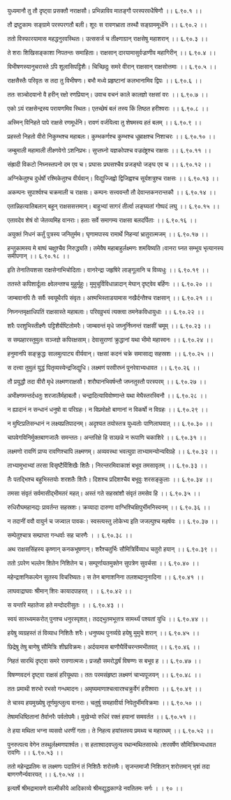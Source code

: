युध्यमानौ तु तौ दृष्ट्वा प्रसक्तौ नराक्षसौ।
प्रभिन्नाविव मातङ्गौ परस्परवधैषिणौ ।। ६.९०.१ ।।

तौ द्रष्टुकामः सङ्ग्रामे परस्परगतौ बली।
शूरः स रावणभ्राता तस्थौ सङ्ग्राममूर्धनि ।। ६.९०.२ ।।

ततो विस्फारयामास महद्धनुरवस्थितः।
उत्ससर्ज च तीक्ष्णाग्रान् राक्षसेषु महाशरान् ।। ६.९०.३ ।।

ते शराः शिखिसङ्काशा निपतन्तः समाहिताः।
राक्षसान् दारयामासुर्वज्राणीव महागिरीन् ।। ६.९०.४ ।।

विभीषणस्यानुचरास्ते ऽपि शूलासिपट्टिशैः।
चिच्छिदुः समरे वीरान् राक्षसान् राक्षसोत्तमाः ।। ६.९०.५ ।।

राक्षसैस्तैः परिवृतः स तदा तु विभीषणः।
बभौ मध्ये प्रहृष्टानां कलभानामिव द्विपः ।। ६.९०.६ ।।

ततः सञ्चोदयानो वै हरीन् रक्षो रणप्रियान्।
उवाच वचनं काले कालज्ञो रक्षसां वरः ।। ६.९०.७ ।।

एको ऽयं राक्षसेन्द्रस्य परायणमिव स्थितः।
एतच्छेषं बलं तस्य किं तिष्ठत हरीश्वराः ।। ६.९०.८ ।।

अस्मिन् विनिहते पापे राक्षसे रणमूर्धनि।
रावणं वर्जयित्वा तु शेषमस्य हतं बलम् ।। ६.९०.९ ।।

प्रहस्तो निहतो वीरो निकुम्भश्च महाबलः।
कुम्भकर्णश्च कुम्भश्च धूम्राक्षश्च निशाचरः ।। ६.९०.१० ।।

जम्बुमाली महामाली तीक्ष्णवेगो ऽशनिप्रभः।
सुप्तघ्नो यज्ञकोपश्च वज्रदंष्ट्रश्च राक्षसः ।। ६.९०.११ ।।

संह्रादी विकटो निघ्नस्तपनो दम एव च।
प्रघासः प्रघसश्चैव प्रजङ्घो जङ्घ एव च ।। ६.९०.१२ ।।

अग्निकेतुश्च दुर्धर्षो रश्मिकेतुश्च वीर्यवान्।
विद्युज्जिह्वो द्विजिह्वश्च सूर्यशत्रुश्च राक्षसः ।। ६.९०.१३ ।।

अकम्पनः सुपार्श्वश्च चक्रमाली च राक्षसः।
कम्पनः सत्त्ववन्तौ तौ देवान्तकनरान्तकौ ।। ६.९०.१४ ।।

एतान्निहत्यातिबलान् बहून् राक्षससत्तमान्।
बाहुभ्यां सागरं तीर्त्वा लङ्घ्यतां गोष्पदं लघु ।। ६.९०.१५ ।।

एतावदेव शेषं वो जेतव्यमिह वानराः।
हताः सर्वे समागम्य राक्षसा बलदर्पिताः ।। ६.९०.१६ ।।

अयुक्तं निधनं कर्तुं पुत्रस्य जनितुर्मम।
घृणामपास्य रामार्थे निहन्यां भ्रातुरात्मजम् ।। ६.९०.१७ ।।

हन्तुकामस्य मे बाष्पं चक्षुश्चैव निरुद्ध्यति।
तमेवैष महाबाहुर्लक्ष्मणः शमयिष्यति।वानरा घ्नत सम्भूय भृत्यानस्य समीपगान् ।। ६.९०.१८ ।।

इति तेनातियशसा राक्षसेनाभिचोदिताः।
वानरेन्द्रा जहृषिरे लाङ्गूलानि च विव्यधुः ।। ६.९०.१९ ।।

ततस्ते कपिशार्दूलाः क्ष्वेलन्तश्च मुहुर्मुहुः।
मुमुचुर्विविधान्नादान् मेघान् दृष्ट्वेव बर्हिणः ।। ६.९०.२० ।।

जाम्बवानपि तैः सर्वैः स्वयूथैरपि संवृतः।
अश्मभिस्ताडयामास नखैर्दन्तैश्च राक्षसान् ।। ६.९०.२१ ।।

निघ्नन्तमृक्षाधिपतिं राक्षसास्ते महाबलाः।
परिवव्रुभयं त्यक्त्वा तमनेकविधायुधाः ।। ६.९०.२२ ।।

शरैः परशुभिस्तीक्ष्णैः पट्टिशैर्यष्टितोमरैः।
जाम्बवन्तं मृधे जघ्नुर्निघ्नन्तं राक्षसीं चमूम् ।। ६.९०.२३ ।।

स सम्प्रहारस्तुमुलः सञ्जज्ञे कपिरक्षसाम्।
देवासुराणां क्रुद्धानां यथा भीमो महास्वनः ।। ६.९०.२४ ।।

हनुमानपि सङ्क्रुद्धः सालमुत्पाट्य वीर्यवान्।
रक्षसां कदनं चक्रे समासाद्य सहस्रशः ।। ६.९०.२५ ।।

स दत्त्वा तुमुलं युद्धं पितृव्यस्येन्द्रजिद्युधि।
लक्ष्मणं परवीरघ्नं पुनरेवाभ्यधावत ।। ६.९०.२६ ।।

तौ प्रयुद्धौ तदा वीरौ मृधे लक्ष्मणराक्षसौ।
शरौघानभिवर्षन्तौ जघ्नतुस्तौ परस्परम् ।। ६.९०.२७ ।।

अभीक्ष्णमन्तर्दधतुः शरजालैर्महाबलौ।
चन्द्रादित्याविवोष्णान्ते यथा मेघैस्तरस्विनौ ।। ६.९०.२८ ।।

न ह्यादानं न सन्धानं धनुषो वा परिग्रहः।
न विप्रमोक्षो बाणानां न विकर्षो न विग्रहः ।। ६.९०.२९ ।।

न मुष्टिप्रतिसन्धानं न लक्ष्यप्रतिपादनम्।
अदृश्यत तयोस्तत्र युध्यतोः पाणिलाघवात् ।। ६.९०.३० ।।

चापवेगविनिर्मुक्तबाणजालैः समन्ततः।
अन्तरिक्षे हि सञ्छन्ने न रूपाणि चकाशिरे ।। ६.९०.३१ ।।

लक्ष्मणो रावणिं प्राप्य रावणिश्चापि लक्ष्मणम्।
अव्यवस्था भवत्युग्रा ताभ्यामन्योन्यविग्रहे ।। ६.९०.३२ ।।

ताभ्यामुभाभ्यां तरसा विसृष्टैर्विशिखैः शितैः।
निरन्तरमिवाकाशं बभूव तमसावृतम् ।। ६.९०.३३ ।।

तैः पतद्भिश्च बहुभिस्तयोः शरशतैः शितैः।
दिशश्च प्रदिशश्चैव बभूवुः शरसङ्कुलाः ।। ६.९०.३४ ।।

तमसा संवृतं सर्वमासीद्भीमतरं महत्।
अस्तं गते सहस्रांशौ संवृतं तमसेव हि ।। ६.९०.३५ ।।

रुधिरौघमहानद्यः प्रावर्तन्त सहस्रशः।
क्रव्यादा दारुणा वाग्भिश्चिक्षिपुर्भीमनिस्वनम् ।। ६.९०.३६ ।।

न तदानीं ववौ वायुर्न च जज्वाल पावकः।
स्वस्त्यस्तु लोकेभ्य इति जजल्पुश्च महर्षयः ।। ६.९०.३७ ।।

सम्पेतुश्चात्र सम्प्राप्ता गन्धर्वाः सह चारणैः ।
। ६.९०.३८ ।।

अथ राक्षससिंहस्य कृष्णान् कनकभूषणान्।
शरैश्चतुर्भिः सौमित्रिर्विव्याध चतुरो हयान् ।। ६.९०.३९ ।।

ततो ऽपरेण भल्लेन शितेन निशितेन च।
सम्पूर्णायतमुक्तेन सुपत्रेण सुवर्चसा ।। ६.९०.४० ।।

महेन्द्राशनिकल्पेन सुतस्य विचरिष्यतः।
स तेन बाणाशनिना तलशब्दानुनादिना ।। ६.९०.४१ ।।

लाघवाद्राघवः श्रीमान् शिरः कायादपाहरत् ।
। ६.९०.४२ ।।

स यन्तरि महातेजा हते मन्दोदरीसुतः ।
। ६.९०.४३ ।।

स्वयं सारथ्यमकरोत् पुनश्च धनुरस्पृशत्।
तदद्भुतमभूत्तत्र सामर्थ्यं पश्यतां युधि ।। ६.९०.४४ ।।

हयेषु व्यग्रहस्तं तं विव्याध निशितैः शरैः।
धनुष्यथ पुनर्व्यग्रे हयेषु मुमुचे शरान् ।। ६.९०.४५ ।।

छिद्रेषु तेषु बाणेषु सौमित्रिः शीघ्रविक्रमः।
अर्दयामास बाणौघैर्विचरन्तमभीतवत् ।। ६.९०.४६ ।।

निहतं सारथिं दृष्ट्वा समरे रावणात्मजः।
प्रजहौ समरोद्धर्षं विषण्णः स बभूव ह ।। ६.९०.४७ ।।

विषण्णवदनं दृष्ट्वा राक्षसं हरियूथपाः।
ततः परमसंहृष्टा लक्ष्मणं चाभ्यपूजयन् ।। ६.९०.४८ ।।

ततः प्रमाथी शरभो रभसो गन्धमादनः।
अमृष्यमाणाश्चत्वारश्चक्रुर्वेगं हरीश्वराः ।। ६.९०.४९ ।।

ते चास्य हयमुख्येषु तूर्णमुत्प्लुत्य वानराः।
चतुर्षु समहावीर्या निपेतुर्भीमविक्रमाः ।। ६.९०.५० ।।

तेषामधिष्ठितानां तैर्वानरैः पर्वतोपमैः।
मुखेभ्यो रुधिरं रक्तं हयानां समवर्तत ।। ६.९०.५१ ।।

ते हया मथिता भग्ना व्यसवो धरणीं गताः।
ते निहत्य हयांस्तस्य प्रमथ्य च महारथम् ।। ६.९०.५२ ।।

पुनरुत्पत्य वेगेन तस्थुर्लक्ष्मणपार्श्वतः।
स हताश्वादवप्लुत्य रथान्मथितसारथेः।शरवर्षेण सौमित्रिमभ्यधावत रावणिः ।। ६.९०.५३ ।।

ततो महेन्द्रप्रतिमः स लक्ष्मणः पदातिनं तं निशितैः शरोत्तमैः।
सृजन्तमाजौ निशितान् शरोत्तमान् भृशं तदा बाणगणैर्न्यवारयत् ।। ६.९०.५४ ।।

इत्यार्षे श्रीमद्रामायणे वाल्मीकीये आदिकाव्ये श्रीमद्युद्धकाण्डे नवतितमः सर्गः ।
। ९० ।।


